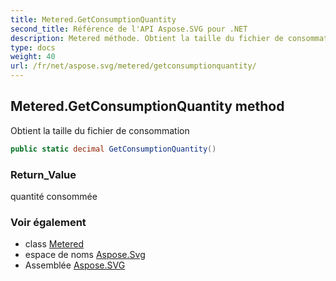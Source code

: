 ```yaml
---
title: Metered.GetConsumptionQuantity
second_title: Référence de l'API Aspose.SVG pour .NET
description: Metered méthode. Obtient la taille du fichier de consommation
type: docs
weight: 40
url: /fr/net/aspose.svg/metered/getconsumptionquantity/
---
```

## Metered.GetConsumptionQuantity method

Obtient la taille du fichier de consommation

```csharp
public static decimal GetConsumptionQuantity()
```

### Return_Value

quantité consommée

### Voir également

* class [Metered](../)
* espace de noms [Aspose.Svg](../../metered/)
* Assemblée [Aspose.SVG](../../../)


